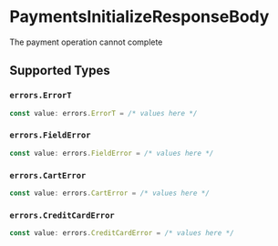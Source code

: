 # PaymentsInitializeResponseBody

The payment operation cannot complete


## Supported Types

### `errors.ErrorT`

```typescript
const value: errors.ErrorT = /* values here */
```

### `errors.FieldError`

```typescript
const value: errors.FieldError = /* values here */
```

### `errors.CartError`

```typescript
const value: errors.CartError = /* values here */
```

### `errors.CreditCardError`

```typescript
const value: errors.CreditCardError = /* values here */
```

